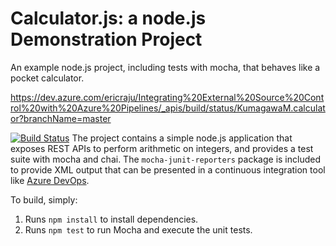 Calculator.js: a node.js Demonstration Project
==============================================
An example node.js project, including tests with mocha, that behaves like
a pocket calculator.

https://dev.azure.com/ericraju/Integrating%20External%20Source%20Control%20with%20Azure%20Pipelines/_apis/build/status/KumagawaM.calculator?branchName=master

[![Build Status](https://dev.azure.com/ericraju/Integrating%20External%20Source%20Control%20with%20Azure%20Pipelines/_apis/build/status/KumagawaM.calculator?branchName=master)](https://dev.azure.com/ericraju/Integrating%20External%20Source%20Control%20with%20Azure%20Pipelines/_build/latest?definitionId=6&branchName=master)
The project contains a simple node.js application that exposes REST APIs
to perform arithmetic on integers, and provides a test suite with mocha
and chai.  The `mocha-junit-reporters` package is included to provide XML
output that can be presented in a continuous integration tool like
[Azure DevOps](https://azure.com/devops).

To build, simply:

1. Runs `npm install` to install dependencies.
2. Runs `npm test` to run Mocha and execute the unit tests.

